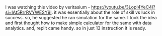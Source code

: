 I was watching this video by veritasium - https://youtu.be/3LopI4YeC4I?si=IAt5RrrRVYWESY9I. it was essentially about the role of skill vs luck in success. 
so, he suggested he ran simulation for the same. I took the idea and first thought how to make simple calculator for the same with data analytics. 
and, replit came handy. so in just 13 instruction it is ready.
